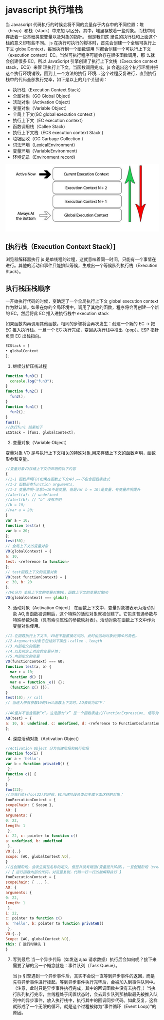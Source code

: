# javascript 执行堆栈

当 Javascript 代码执⾏的时候会将不同的变量存于内存中的不同位置：堆（heap）和栈（stack）中来加
以区分。其中，堆⾥存放着⼀些对象。⽽栈中则存放着⼀些基础类型变量以及对象的指针。 但是我们这
⾥说的执⾏栈和上⾯这个栈的意义却有些不同。
js 在执⾏可执⾏的脚本时，⾸先会创建⼀个全局可执⾏上下⽂ globalContext，每当执⾏到⼀个函数调⽤
时都会创建⼀个可执⾏上下⽂（execution context）EC。当然可执⾏程序可能会存在很多函数调⽤，那
么就会创建很多 EC，所以 JavaScript 引擎创建了执⾏上下⽂栈（Execution context stack，ECS）来管
理执⾏上下⽂。当函数调⽤完成，js 会退出这个执⾏环境并把这个执⾏环境销毁，回到上⼀个⽅法的执⾏
环境... 这个过程反复进⾏，直到执⾏栈中的代码全部执⾏完毕，如下是以上的⼏个关键词：

- 执⾏栈（Execution Context Stack）
- 全局对象（GO Global Object)
- 活动对象（Activation Object）
- 变量对象（Variable Object）
- 全局上下⽂(GC global execution context )
- 执⾏上下⽂（EC execution context）
- 函数调⽤栈（Callee Stack)
- 执⾏上下⽂栈（ECS execution context Stack )
- 垃圾回收（GC Garbage Collection ）
- 词法环境（LexicalEnvironment）
- 变量环境（VariableEnvironment）
- 环境记录（Environment record)

![](images/v8_14.jpg)

## [执⾏栈（Execution Context Stack）]

浏览器解释器执⾏ js 是单线程的过程，这就意味着同⼀时间，只能有⼀个事情在进⾏。其他的活动和事件只能排队等候，⽣成出⼀个等候队列执⾏栈（Execution Stack）。

## 执⾏栈压栈顺序

⼀开始执⾏代码的时候，变确定了⼀个全局执⾏上下⽂ global execution context 作为默认值。如果在你的全局环境中，调⽤了其他的函数，程序将会再创建⼀个新的 EC，然后将此 EC 推⼊进执⾏栈中 execution stack

如果函数内再调⽤其他函数，相同的步骤将会再次发⽣：创建⼀个新的 EC -> 把 EC 推⼊执⾏栈。⼀旦⼀个 EC 执⾏完成，变回从执⾏栈中推出（pop）。ESP 指针负责 EC 出栈指向。

```javascript
ECStack = [
• globalContext
];
```

1. 继续分析压栈过程

```javascript
function fun3() {
  console.log("fun3");
}
function fun2() {
  fun3();
}
function fun1() {
  fun2();
}
fun1();
//执⾏fun1 结果如下
ECStack = [fun1, globalContext];
```

2. 变量对象（Variable Object）

变量对象 VO 是与执⾏上下⽂相关的特殊对象,⽤来存储上下⽂的函数声明，函数形参和变量。

```javascript
//变量对象VO存储上下⽂中声明的以下内容
{
//1-1 函数声明FD(如果在函数上下⽂中),—-不包含函数表达式
//1-2 函数形参function arguments,
//1-3 变量声明–注意b=10不是变量，但是var b = 10;是变量，有变量声明提升
//alert(a); // undefined
//alert(b); // “b” 没有声明
//b = 10;
//var a = 20;
}
var a = 10;
function test(x) {
var b = 20;
};
test(30);
// 全局上下⽂的变量对象
VO(globalContext) = {
a: 10,
test: <reference to function>
};
// test函数上下⽂的变量对象
VO(test functionContext) = {
x: 30, b: 20
};
//VO分为 全局上下⽂的变量对象VO，函数上下⽂的变量对象VO
VO(globalContext) === global;
```

3. 活动对象（Activation Object）
   在函数上下⽂中，变量对象被表示为活动对象 AO,当函数被调⽤后，这个特殊的活动对象就被创建了。它包含普通参数与特殊参数对象（具有索引属性的参数映射表）。活动对象在函数上下⽂中作为变量对象使⽤。

```javascript
//1.在函数执⾏上下⽂中，VO是不能直接访问的，此时由活动对象扮演VO的⻆⾊。
//2.Arguments对象它包括如下属性：callee 、length
//3.内部定义的函数
//4.以及绑定上对应的变量环境；
//5.内部定义的变量
VO(functionContext) === AO;
function test(a, b) {
  var c = 10;
  function d() {}
  var e = function _e() {};
  (function x() {});
}
test(10); // call
// 当进⼊带有参数10的test函数上下⽂时，AO表现为如下：

//AO⾥并不包含函数“x”。这是因为“x” 是⼀个函数表达式(FunctionExpression, 缩写为 FE) ⽽不是函数声明，函数表达式不会影响VO
AO(test) = {
a: 10, b: undefined, c: undefined, d: <reference to FunctionDeclaration "d"> e: undefined
};
```

4. 深度活动对象（Activation Object）

```javascript
//Activation Object 分为创建阶段和执⾏阶段
function foo(i) {
var a = 'hello';
var b = function privateB() {
 };
function c() {
 }
}
foo(22);
//当我们执⾏foo(22)的时候，EC创建阶段会类似⽣成下⾯这样的对象：
fooExecutionContext = {
scopeChain: { Scope },
AO: {
arguments: {
0: 22,
length: 1
 },
i: 22, c: pointer to function c()
a: undefined, b: undefined
 },
VO:{..}
Scope: [AO, globalContext.VO],
}
//在创建阶段，会发⽣属性名称的定义，但是并没有赋值(变量提升阶段)。⼀旦创建阶段（creationstage）结束，变进⼊了激活 / 执⾏阶段，那么fooExecutionContext便会完成赋值，变成这样：
//【 运⾏函数内部的代码，对变量复制，代码⼀⾏⼀⾏的被解释执⾏ 】
fooExecutionContext = {
scopeChain: { ... },
AO: {
arguments: {
0: 22,
length: 1
 },
i: 22,
c: pointer to function c()
a: 'hello', b: pointer to function privateB()
 },
VO:{..}
Scope: [AO, globalContext.VO],
this: { 运⾏时确认 }
}
```

7. 写到最后
   当⼀个异步代码（如发送 ajax 请求数据）执⾏后会如何呢？接下来需要了解的另⼀个概念就是：事件队列（Task Queue）。

   当 js 引擎遇到⼀个异步事件后，其实不会说⼀直等到异步事件的返回，⽽是先将异步事件进⾏挂起。等到异步事件执⾏完毕后，会被加⼊到事件队列中。（注意，此时只是异步事件执⾏完成，其中的回调函数并没有去执⾏。）当执⾏队列执⾏完毕，主线程处于闲置状态时，会去异步队列那抽取最先被推⼊队列中的异步事件，放⼊执⾏栈中，执⾏其中的回调同步代码。如此反复，这样就形成了⼀个⽆限的循环。就是这个过程被称为“事件循环（Event Loop）”的原因。
